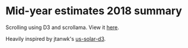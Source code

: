 # Mid-year estimates 2018 summary

Scrolling using D3 and scrollama. View it [here](https://markpaulin.github.io/mye-scroller/).

Heavily inspired by jtanwk's [us-solar-d3](https://github.com/jtanwk/us-solar-d3).
